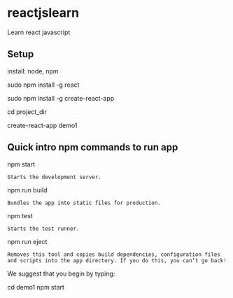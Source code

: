 # reactjslearn
Learn react javascript

## Setup
install: node, npm

sudo npm install -g react

sudo npm install -g create-react-app

cd project_dir

create-react-app demo1

## Quick intro npm commands to run app

npm start
    
    Starts the development server.

  npm run build
    
    Bundles the app into static files for production.

  npm test
    
    Starts the test runner.

  npm run eject
    
    Removes this tool and copies build dependencies, configuration files
    and scripts into the app directory. If you do this, you can’t go back!

We suggest that you begin by typing:

  cd demo1
  npm start

